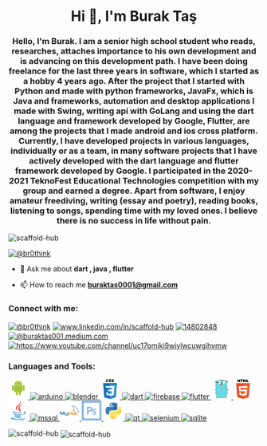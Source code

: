 <h1 align="center">Hi 👋, I'm Burak Taş</h1>
<h3 align="center">Hello, I'm Burak. I am a senior high school student who reads, researches, attaches importance to his own development and is advancing on this development path. I have been doing freelance for the last three years in software, which I started as a hobby 4 years ago. After the project that I started with Python and made with python frameworks, JavaFx, which is Java and frameworks, automation and desktop applications I made with Swing, writing api with GoLang and using the dart language and framework developed by Google, Flutter, are among the projects that I made android and ios cross platform. Currently, I have developed projects in various languages, individually or as a team, in many software projects that I have actively developed with the dart language and flutter framework developed by Google. I participated in the 2020-2021 TeknoFest Educational Technologies competition with my group and earned a degree. Apart from software, I enjoy amateur freediving, writing (essay and poetry), reading books, listening to songs, spending time with my loved ones. I believe there is no success in life without pain.</h3>

<p align="left"> <img src="https://komarev.com/ghpvc/?username=scaffold-hub&label=Profile%20views&color=0e75b6&style=flat" alt="scaffold-hub" /> </p>


<p align="left"> <a href="https://twitter.com/@br0think" target="blank"><img src="https://img.shields.io/twitter/follow/@br0think?logo=twitter&style=for-the-badge" alt="@br0think" /></a> </p>

- 💬 Ask me about **dart , java , flutter**

- 📫 How to reach me **buraktas0001@gmail.com**

<h3 align="left">Connect with me:</h3>
<p align="left">
<a href="https://twitter.com/@br0think" target="blank"><img align="center" src="https://raw.githubusercontent.com/rahuldkjain/github-profile-readme-generator/master/src/images/icons/Social/twitter.svg" alt="@br0think" height="30" width="40" /></a>
<a href="https://linkedin.com/in/www.linkedin.com/in/scaffold-hub" target="blank"><img align="center" src="https://raw.githubusercontent.com/rahuldkjain/github-profile-readme-generator/master/src/images/icons/Social/linked-in-alt.svg" alt="www.linkedin.com/in/scaffold-hub" height="30" width="40" /></a>
<a href="https://stackoverflow.com/users/14802848" target="blank"><img align="center" src="https://raw.githubusercontent.com/rahuldkjain/github-profile-readme-generator/master/src/images/icons/Social/stack-overflow.svg" alt="14802848" height="30" width="40" /></a>
<a href="https://medium.com/@buraktas001.medium.com" target="blank"><img align="center" src="https://raw.githubusercontent.com/rahuldkjain/github-profile-readme-generator/master/src/images/icons/Social/medium.svg" alt="@buraktas001.medium.com" height="30" width="40" /></a>
<a href="https://www.youtube.com/c/https://www.youtube.com/channel/uc17pmjki9wiylwcuwgihvmw" target="blank"><img align="center" src="https://raw.githubusercontent.com/rahuldkjain/github-profile-readme-generator/master/src/images/icons/Social/youtube.svg" alt="https://www.youtube.com/channel/uc17pmjki9wiylwcuwgihvmw" height="30" width="40" /></a>
</p>

<h3 align="left">Languages and Tools:</h3>
<p align="left"> <a href="https://developer.android.com" target="_blank" rel="noreferrer"> <img src="https://raw.githubusercontent.com/devicons/devicon/master/icons/android/android-original-wordmark.svg" alt="android" width="40" height="40"/> </a> <a href="https://www.arduino.cc/" target="_blank" rel="noreferrer"> <img src="https://cdn.worldvectorlogo.com/logos/arduino-1.svg" alt="arduino" width="40" height="40"/> </a> <a href="https://www.blender.org/" target="_blank" rel="noreferrer"> <img src="https://download.blender.org/branding/community/blender_community_badge_white.svg" alt="blender" width="40" height="40"/> </a> <a href="https://www.w3schools.com/css/" target="_blank" rel="noreferrer"> <img src="https://raw.githubusercontent.com/devicons/devicon/master/icons/css3/css3-original-wordmark.svg" alt="css3" width="40" height="40"/> </a> <a href="https://dart.dev" target="_blank" rel="noreferrer"> <img src="https://www.vectorlogo.zone/logos/dartlang/dartlang-icon.svg" alt="dart" width="40" height="40"/> </a> <a href="https://firebase.google.com/" target="_blank" rel="noreferrer"> <img src="https://www.vectorlogo.zone/logos/firebase/firebase-icon.svg" alt="firebase" width="40" height="40"/> </a> <a href="https://flutter.dev" target="_blank" rel="noreferrer"> <img src="https://www.vectorlogo.zone/logos/flutterio/flutterio-icon.svg" alt="flutter" width="40" height="40"/> </a> <a href="https://golang.org" target="_blank" rel="noreferrer"> <img src="https://raw.githubusercontent.com/devicons/devicon/master/icons/go/go-original.svg" alt="go" width="40" height="40"/> </a> <a href="https://www.w3.org/html/" target="_blank" rel="noreferrer"> <img src="https://raw.githubusercontent.com/devicons/devicon/master/icons/html5/html5-original-wordmark.svg" alt="html5" width="40" height="40"/> </a> <a href="https://www.java.com" target="_blank" rel="noreferrer"> <img src="https://raw.githubusercontent.com/devicons/devicon/master/icons/java/java-original.svg" alt="java" width="40" height="40"/> </a> <a href="https://www.microsoft.com/en-us/sql-server" target="_blank" rel="noreferrer"> <img src="https://www.svgrepo.com/show/303229/microsoft-sql-server-logo.svg" alt="mssql" width="40" height="40"/> </a> <a href="https://www.mysql.com/" target="_blank" rel="noreferrer"> <img src="https://raw.githubusercontent.com/devicons/devicon/master/icons/mysql/mysql-original-wordmark.svg" alt="mysql" width="40" height="40"/> </a> <a href="https://www.photoshop.com/en" target="_blank" rel="noreferrer"> <img src="https://raw.githubusercontent.com/devicons/devicon/master/icons/photoshop/photoshop-line.svg" alt="photoshop" width="40" height="40"/> </a> <a href="https://www.python.org" target="_blank" rel="noreferrer"> <img src="https://raw.githubusercontent.com/devicons/devicon/master/icons/python/python-original.svg" alt="python" width="40" height="40"/> </a> <a href="https://www.qt.io/" target="_blank" rel="noreferrer"> <img src="https://upload.wikimedia.org/wikipedia/commons/0/0b/Qt_logo_2016.svg" alt="qt" width="40" height="40"/> </a> <a href="https://www.selenium.dev" target="_blank" rel="noreferrer"> <img src="https://raw.githubusercontent.com/detain/svg-logos/780f25886640cef088af994181646db2f6b1a3f8/svg/selenium-logo.svg" alt="selenium" width="40" height="40"/> </a> <a href="https://www.sqlite.org/" target="_blank" rel="noreferrer"> <img src="https://www.vectorlogo.zone/logos/sqlite/sqlite-icon.svg" alt="sqlite" width="40" height="40"/> </a> </p>

<p><img align="left" src="https://github-readme-stats.vercel.app/api/top-langs?username=scaffold-hub&show_icons=true&locale=en&layout=compact" alt="scaffold-hub" /></p>
<p>&nbsp;<img align="center" src="https://github-readme-stats.vercel.app/api?username=scaffold-hub&show_icons=true&locale=en" alt="scaffold-hub" /></p>
